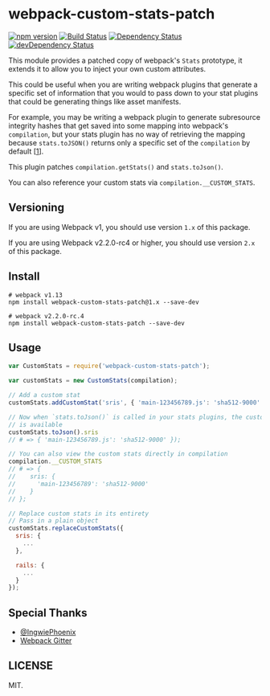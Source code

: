 # webpack-custom-stats-patch

[![npm version](https://badge.fury.io/js/webpack-custom-stats-patch.svg)](https://badge.fury.io/js/webpack-custom-stats-patch) [![Build Status](https://travis-ci.org/mikechau/webpack-custom-stats-patch.svg?branch=master)](https://travis-ci.org/mikechau/webpack-custom-stats-patch) [![Dependency Status](https://david-dm.org/mikechau/webpack-custom-stats-patch.svg)](https://david-dm.org/mikechau/webpack-custom-stats-patch) [![devDependency Status](https://david-dm.org/mikechau/webpack-custom-stats-patch/dev-status.svg)](https://david-dm.org/mikechau/webpack-custom-stats-patch#info=devDependencies)

This module provides a patched copy of webpack's `Stats` prototype, it extends
it to allow you to inject your own custom attributes.

This could be useful when you are writing webpack plugins that generate a
specific set of information that you would to pass down to your stat plugins
that could be generating things like asset manifests.

For example, you may be writing a webpack plugin to generate subresource
integrity hashes that get saved into some mapping into webpack's `compilation`,
but your stats plugin has no way of retrieving the mapping because
`stats.toJSON()` returns only a specific set of the `compilation` by default [[1]].

This plugin patches `compilation.getStats()` and `stats.toJson()`.

You can also reference your custom stats via `compilation.__CUSTOM_STATS`.

## Versioning

If you are using Webpack v1, you should use version `1.x` of this package.

If you are using Webpack v2.2.0-rc4 or higher, you should use version `2.x` of this package.

## Install

```shell
# webpack v1.13
npm install webpack-custom-stats-patch@1.x --save-dev

# webpack v2.2.0-rc.4
npm install webpack-custom-stats-patch --save-dev
```

## Usage

```js
var CustomStats = require('webpack-custom-stats-patch');

var customStats = new CustomStats(compilation);

// Add a custom stat
customStats.addCustomStat('sris', { 'main-123456789.js': 'sha512-9000' });

// Now when `stats.toJson()` is called in your stats plugins, the custom stat
// is available
customStats.toJson().sris
// # => { 'main-123456789.js': 'sha512-9000' });

// You can also view the custom stats directly in compilation
compilation.__CUSTOM_STATS
// # => {
//    sris: {
//      'main-123456789': 'sha512-9000'
//    }
// };

// Replace custom stats in its entirety
// Pass in a plain object
customStats.replaceCustomStats({
  sris: {
    ...
  },

  rails: {
    ...
  }
});
```

## Special Thanks

- [@IngwiePhoenix](https://github.com/IngwiePhoenix)
- [Webpack Gitter](https://gitter.im/webpack/webpack)

## LICENSE
MIT.

[1]: https://github.com/webpack/docs/wiki/node.js-api#statstojsonoptions "webpack stats.toJson()"
